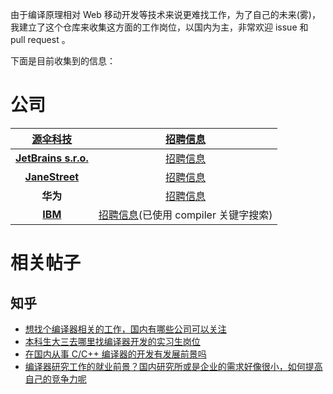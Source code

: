 由于编译原理相对 Web 移动开发等技术来说更难找工作，为了自己的未来(雾)，
我建立了这个仓库来收集这方面的工作岗位，以国内为主，非常欢迎 issue 和 pull request 。

下面是目前收集到的信息：

# 公司


[**源伞科技**](http://www.sourcebrella.com/)|[招聘信息](http://mp.weixin.qq.com/s/K-uvf8cekgmz2Kv5FBMVkg)
:---:|:---:
[**JetBrains s.r.o.**](https://www.jetbrains.com)|[招聘信息](https://www.jetbrains.com/company/jobs/)
[**JaneStreet**](https://www.janestreet.com)|[招聘信息](https://www.janestreet.com/join-jane-street/open-positions/)
**华为**|[招聘信息](http://xinsheng.huawei.com/cn/index.php?app=mobile&mod=forumApp&act=index&type=forum&tid=2795583&istrue=1)
[**IBM**](https://www.ibm.com/us-en/)|[招聘信息](https://krb-sjobs.brassring.com/TGnewUI/Search/Home/Home?partnerid=26059&siteid=5016#keyWordSearch=compiler&locationSearch=)(已使用 compiler 关键字搜索)

# 相关帖子

## 知乎

+ [想找个编译器相关的工作，国内有哪些公司可以关注](http://www.zhihu.com/question/50861589)
+ [本科生大三去哪里找编译器开发的实习生岗位](http://www.zhihu.com/question/29068959)
+ [在国内从事 C/C++ 编译器的开发有发展前景吗](http://www.zhihu.com/question/36814392)
+ [编译器研究工作的就业前景？国内研究所或是企业的需求好像很小，如何提高自己的竞争力呢](http://www.zhihu.com/question/28273858)
